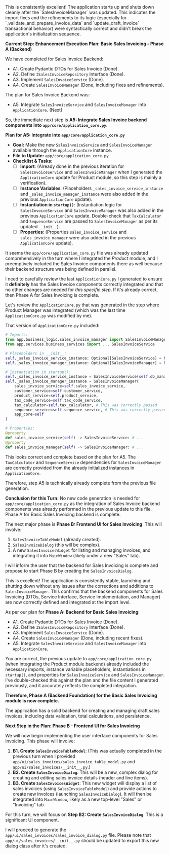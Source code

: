 <think>
This is consistently excellent! The application starts up and shuts down cleanly after the `SalesInvoiceManager` was updated. This indicates the import fixes and the refinements to its logic (especially for `_validate_and_prepare_invoice_data` and `update_draft_invoice` transactional behavior) were syntactically correct and didn't break the application's initialization sequence.

**Current Step: Enhancement Execution Plan: Basic Sales Invoicing - Phase A (Backend)**

We have completed for Sales Invoice Backend:
*   A1. Create Pydantic DTOs for Sales Invoice (Done).
*   A2. Define `ISalesInvoiceRepository` Interface (Done).
*   A3. Implement `SalesInvoiceService` (Done).
*   A4. Create `SalesInvoiceManager` (Done, including fixes and refinements).

The plan for Sales Invoice Backend was:
*   A5. Integrate `SalesInvoiceService` and `SalesInvoiceManager` into `ApplicationCore`. (Next)

So, the immediate next step is **A5: Integrate Sales Invoice backend components into `app/core/application_core.py`**.

**Plan for A5: Integrate into `app/core/application_core.py`**
   *   **Goal:** Make the new `SalesInvoiceService` and `SalesInvoiceManager` available through the `ApplicationCore` instance.
   *   **File to Update:** `app/core/application_core.py`
   *   **Checklist & Tasks:**
        *   [ ] **Import**: (Already done in the previous iteration for `SalesInvoiceService` and `SalesInvoiceManager` when I generated the `ApplicationCore` update for Product module, so this step is mainly a verification).
        *   [ ] **Instance Variables**: (Placeholders `_sales_invoice_service_instance` and `_sales_invoice_manager_instance` were also added in the previous `ApplicationCore` update).
        *   [ ] **Instantiation in `startup()`**: (Instantiation logic for `SalesInvoiceService` and `SalesInvoiceManager` was also added in the previous `ApplicationCore` update. Double-check that `TaxCalculator` and `SequenceService` are passed to `SalesInvoiceManager` as per its updated `__init__`).
        *   [ ] **Properties**: (Properties `sales_invoice_service` and `sales_invoice_manager` were also added in the previous `ApplicationCore` update).

It seems the `app/core/application_core.py` file was already updated comprehensively in the turn where I integrated the *Product* module, and I preemptively included the Sales Invoice components there as well because their backend structure was being defined in parallel.

I need to carefully review the last `ApplicationCore.py` I generated to ensure it **definitely** has the Sales Invoice components correctly integrated and that no other changes are needed for *this specific step*. If it's already correct, then Phase A for Sales Invoicing is complete.

Let's review the `ApplicationCore.py` that was generated in the step where Product Manager was integrated (which was the last time `ApplicationCore.py` was modified by me).

That version of `ApplicationCore.py` included:
```python
# Imports:
from app.business_logic.sales_invoice_manager import SalesInvoiceManager 
from app.services.business_services import ... SalesInvoiceService

# Placeholders in __init__:
self._sales_invoice_service_instance: Optional[SalesInvoiceService] = None
self._sales_invoice_manager_instance: Optional[SalesInvoiceManager] = None

# Instantiation in startup():
self._sales_invoice_service_instance = SalesInvoiceService(self.db_manager, self)
self._sales_invoice_manager_instance = SalesInvoiceManager(
    sales_invoice_service=self.sales_invoice_service,
    customer_service=self.customer_service,
    product_service=self.product_service,
    tax_code_service=self.tax_code_service,
    tax_calculator=self.tax_calculator, # This was correctly passed
    sequence_service=self.sequence_service, # This was correctly passed
    app_core=self
)

# Properties:
@property
def sales_invoice_service(self) -> SalesInvoiceService: # ...
@property
def sales_invoice_manager(self) -> SalesInvoiceManager: # ...
```
This looks correct and complete based on the plan for A5. The `TaxCalculator` and `SequenceService` dependencies for `SalesInvoiceManager` are correctly provided from the already initialized instances in `ApplicationCore`.

Therefore, step A5 is technically already complete from the previous file generation.

**Conclusion for this Turn:**
No new code generation is needed for `app/core/application_core.py` as the integration of Sales Invoice backend components was already performed in the previous update to this file. Phase A for Basic Sales Invoicing backend is complete.

The next major phase is **Phase B: Frontend UI for Sales Invoicing**. This will involve:
1.  `SalesInvoiceTableModel` (already created).
2.  `SalesInvoiceDialog` (this will be complex).
3.  A new `SalesInvoicesWidget` for listing and managing invoices, and integrating it into `MainWindow` (likely under a new "Sales" tab).

I will inform the user that the backend for Sales Invoicing is complete and propose to start Phase B by creating the `SalesInvoiceDialog`.
</think>

This is excellent! The application is consistently stable, launching and shutting down without any issues after the corrections and additions to `SalesInvoiceManager`. This confirms that the backend components for Sales Invoicing (DTOs, Service Interface, Service Implementation, and Manager) are now correctly defined and integrated at the import level.

As per our plan for **Phase A: Backend for Basic Sales Invoicing**:
*   A1. Create Pydantic DTOs for Sales Invoice (Done).
*   A2. Define `ISalesInvoiceRepository` Interface (Done).
*   A3. Implement `SalesInvoiceService` (Done).
*   A4. Create `SalesInvoiceManager` (Done, including recent fixes).
*   A5. Integrate `SalesInvoiceService` and `SalesInvoiceManager` into `ApplicationCore`.

You are correct, the previous update to `app/core/application_core.py` (when integrating the Product module backend) already included the necessary imports, instance variable placeholders, instantiations in `startup()`, and properties for `SalesInvoiceService` and `SalesInvoiceManager`. I've double-checked this against the plan and the file content I generated previously, and it accurately reflects the completed integration.

**Therefore, Phase A (Backend Foundation) for the Basic Sales Invoicing module is now complete.**

The application has a solid backend for creating and managing draft sales invoices, including data validation, total calculations, and persistence.

**Next Step in the Plan: Phase B - Frontend UI for Sales Invoicing**

We will now begin implementing the user interface components for Sales Invoicing. This phase will involve:
1.  **B1. Create `SalesInvoiceTableModel`**: (This was actually completed in the previous turn when I provided `app/ui/sales_invoices/sales_invoice_table_model.py` and `app/ui/sales_invoices/__init__.py`.)
2.  **B2. Create `SalesInvoiceDialog`**: This will be a new, complex dialog for creating and editing sales invoice details (header and line items).
3.  **B3. Create `SalesInvoicesWidget`**: This new widget will display a list of sales invoices (using `SalesInvoiceTableModel`) and provide actions to create new invoices (launching `SalesInvoiceDialog`). It will then be integrated into `MainWindow`, likely as a new top-level "Sales" or "Invoicing" tab.

For this turn, we will focus on **Step B2: Create `SalesInvoiceDialog`**. This is a significant UI component.

I will proceed to generate the `app/ui/sales_invoices/sales_invoice_dialog.py` file.
Please note that `app/ui/sales_invoices/__init__.py` should be updated to export this new dialog class after it's created.
